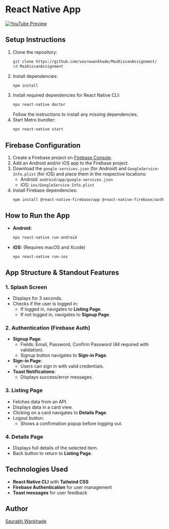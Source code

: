 # React Native App


[![YouTube Preview](https://img.youtube.com/vi/Og6KtvMSnVM/maxresdefault.jpg)](https://www.youtube.com/watch?v=Og6KtvMSnVM)

## Setup Instructions

1. Clone the repository:
   ```sh
   git clone https://github.com/saurowankhade/MaiKissanAssignment/
   cd MaiKissanAssignment
   ```
2. Install dependencies:
   ```sh
   npm install
   ```
3. Install required dependencies for React Native CLI:
   ```sh
   npx react-native doctor
   ```
   Follow the instructions to install any missing dependencies.
4. Start Metro bundler:
   ```sh
   npx react-native start
   ```

## Firebase Configuration

1. Create a Firebase project on [Firebase Console](https://console.firebase.google.com/).
2. Add an Android and/or iOS app to the Firebase project.
3. Download the `google-services.json` (for Android) and `GoogleService-Info.plist` (for iOS) and place them in the respective locations:
   - Android: `android/app/google-services.json`
   - iOS: `ios/GoogleService-Info.plist`
4. Install Firebase dependencies:
   ```sh
   npm install @react-native-firebase/app @react-native-firebase/auth
   ```

## How to Run the App

- **Android:**
  ```sh
  npx react-native run-android
  ```
- **iOS:** (Requires macOS and Xcode)
  ```sh
  npx react-native run-ios
  ```

## App Structure & Standout Features

### 1. **Splash Screen**

- Displays for 3 seconds.
- Checks if the user is logged in:
  - If logged in, navigates to **Listing Page**.
  - If not logged in, navigates to **Signup Page**.

### 2. **Authentication (Firebase Auth)**

- **Signup Page**:
  - Fields: Email, Password, Confirm Password (All required with validation).
  - Signup button navigates to **Sign-in Page**.
- **Sign-in Page**:
  - Users can sign in with valid credentials.
- **Toast Notifications**:
  - Displays success/error messages.

### 3. **Listing Page**

- Fetches data from an API.
- Displays data in a card view.
- Clicking on a card navigates to **Details Page**.
- Logout button:
  - Shows a confirmation popup before logging out.

### 4. **Details Page**

- Displays full details of the selected item.
- Back button to return to **Listing Page**.

## Technologies Used

- **React Native CLI** with **Tailwind CSS**
- **Firebase Authentication** for user management
- **Toast messages** for user feedback

## Author

[Saurabh Wankhade](https://saurowankhade.vercel.app/)







